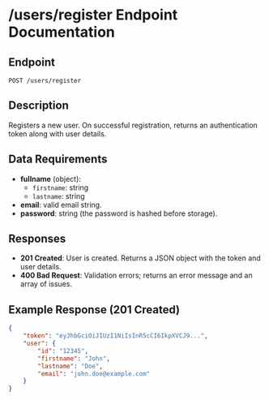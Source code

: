 # /users/register Endpoint Documentation

## Endpoint
`POST /users/register`

## Description
Registers a new user. On successful registration, returns an authentication token along with user details.

## Data Requirements
- **fullname** (object):
  - `firstname`: string
  - `lastname`: string
- **email**: valid email string.
- **password**: string (the password is hashed before storage).

## Responses
- **201 Created**: User is created. Returns a JSON object with the token and user details.
- **400 Bad Request**: Validation errors; returns an error message and an array of issues.

## Example Response (201 Created)
````json
{
    "token": "eyJhbGciOiJIUzI1NiIsInR5cCI6IkpXVCJ9...",
    "user": {
        "id": "12345",
        "firstname": "John",
        "lastname": "Doe",
        "email": "john.doe@example.com"
    }
}
````
